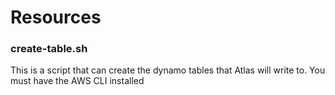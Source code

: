 # Resources

### create-table.sh
This is a script that can create the dynamo tables that Atlas will write to. 
You must have the AWS CLI installed